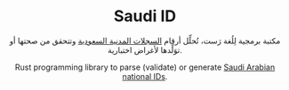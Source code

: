 <div align = center>

<h1>Saudi ID</h1>

 مكتبة برمجية لِلُغة رَست، تُحلِّل أرقام [السجلات المدنية السعودية](https://ar.wikipedia.org/wiki/%D8%A8%D8%B7%D8%A7%D9%82%D8%A9_%D8%A7%D9%84%D9%87%D9%88%D9%8A%D8%A9_%D8%A7%D9%84%D9%88%D8%B7%D9%86%D9%8A%D8%A9_%D8%A7%D9%84%D8%B3%D8%B9%D9%88%D8%AF%D9%8A%D8%A9) وتتحقق من صحتها أو توَلِّدها لأغراض اختبارية.

Rust programming library to parse (validate) or generate [Saudi Arabian national IDs](https://en.wikipedia.org/wiki/Saudi_Arabian_identity_card).

</div>
